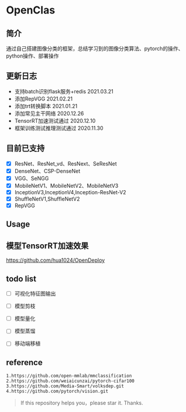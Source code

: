 # OpenClas
## 简介
通过自己搭建图像分类的框架，总结学习到的图像分类算法、pytorch的操作、python操作、部署操作


## 更新日志


- 支持batch识别flask服务+redis 2021.03.21
- 添加RepVGG 2021.02.21
- 添加trt转换脚本 2021.01.21
- 添加常见主干网络 2020.12.26
- TensorRT加速测试通过 2020.12.10
- 框架训练测试推理测试通过 2020.11.30


## 目前已支持
- [x] ResNet、ResNet_vd、ResNext、SeResNet
- [x] DenseNet、CSP-DenseNet
- [x] VGG、SeNGG
- [x] MobileNetV1、MobileNetV2、MobileNetV3
- [x] InceptionV3,InceptionV4,Inception-ResNet-V2
- [x] ShuffleNetV1,ShuffleNetV2
- [x] RepVGG

## Usage


## 模型TensorRT加速效果
<https://github.com/hua1024/OpenDeploy>

## todo list
- [ ] 可视化特征图输出
- [ ] 模型剪枝
- [ ] 模型量化
- [ ] 模型蒸馏
- [ ] 移动端移植


## reference
    1.https://github.com/open-mmlab/mmclassification
    2.https://github.com/weiaicunzai/pytorch-cifar100
    3.https://github.com/Media-Smart/volksdep.git
    4.https://github.com/pytorch/vision.git
> If this repository helps you，please star it. Thanks.
